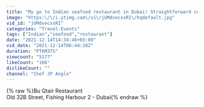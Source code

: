 ```yaml
---
title: "My go to Indian seafood restaurant in Dubai! Straightforward cooking at its best!"
image: "https:\/\/i.ytimg.com\/vi\/jUMdvecxsRI\/hqdefault.jpg"
vid_id: "jUMdvecxsRI"
categories: "Travel-Events"
tags: ["Indian","seafood","restaurant"]
date: "2021-12-14T14:34:46+03:00"
vid_date: "2021-12-14T06:44:28Z"
duration: "PT6M37S"
viewcount: "5177"
likeCount: "166"
dislikeCount: ""
channel: "Chef JP Anglo"
---
```

{% raw %}Bu Qtair Restaurant <br />Old 32B Street, Fishing Harbour 2 - Dubai{% endraw %}
